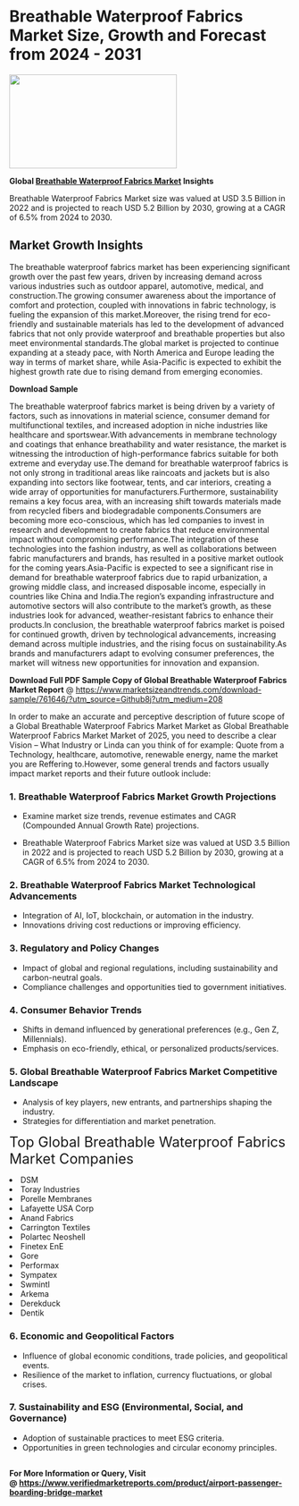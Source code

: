 <H1>Breathable Waterproof Fabrics Market Size, Growth and Forecast from 2024 - 2031</H1><img class="aligncenter size-medium wp-image-584254" src="https://thirdeyenews.in/wp-content/uploads/2024/09/Global-Market-Research-300x168.jpeg" alt="" width="300" height="168" /><p><strong>Global&nbsp;<a href="https://www.marketsizeandtrends.com/download-sample/761646/?utm_source=Github8j?utm_medium=208">Breathable Waterproof Fabrics Market</a> Insights</strong></p><p>Breathable Waterproof Fabrics Market size was valued at USD 3.5 Billion in 2022 and is projected to reach USD 5.2 Billion by 2030, growing at a CAGR of 6.5% from 2024 to 2030.</p><p><h2>Market Growth Insights</h2> <p>The breathable waterproof fabrics market has been experiencing significant growth over the past few years, driven by increasing demand across various industries such as outdoor apparel, automotive, medical, and construction.The growing consumer awareness about the importance of comfort and protection, coupled with innovations in fabric technology, is fueling the expansion of this market.Moreover, the rising trend for eco-friendly and sustainable materials has led to the development of advanced fabrics that not only provide waterproof and breathable properties but also meet environmental standards.The global market is projected to continue expanding at a steady pace, with North America and Europe leading the way in terms of market share, while Asia-Pacific is expected to exhibit the highest growth rate due to rising demand from emerging economies.</p> <p><strong>Download Sample</strong></p> <p>The breathable waterproof fabrics market is being driven by a variety of factors, such as innovations in material science, consumer demand for multifunctional textiles, and increased adoption in niche industries like healthcare and sportswear.With advancements in membrane technology and coatings that enhance breathability and water resistance, the market is witnessing the introduction of high-performance fabrics suitable for both extreme and everyday use.The demand for breathable waterproof fabrics is not only strong in traditional areas like raincoats and jackets but is also expanding into sectors like footwear, tents, and car interiors, creating a wide array of opportunities for manufacturers.Furthermore, sustainability remains a key focus area, with an increasing shift towards materials made from recycled fibers and biodegradable components.Consumers are becoming more eco-conscious, which has led companies to invest in research and development to create fabrics that reduce environmental impact without compromising performance.The integration of these technologies into the fashion industry, as well as collaborations between fabric manufacturers and brands, has resulted in a positive market outlook for the coming years.Asia-Pacific is expected to see a significant rise in demand for breathable waterproof fabrics due to rapid urbanization, a growing middle class, and increased disposable income, especially in countries like China and India.The region’s expanding infrastructure and automotive sectors will also contribute to the market’s growth, as these industries look for advanced, weather-resistant fabrics to enhance their products.In conclusion, the breathable waterproof fabrics market is poised for continued growth, driven by technological advancements, increasing demand across multiple industries, and the rising focus on sustainability.As brands and manufacturers adapt to evolving consumer preferences, the market will witness new opportunities for innovation and expansion.</p> <p><span class=""><strong>Download Full PDF Sample Copy of Global Breathable Waterproof Fabrics Market Report</strong> @ <a href="https://www.marketsizeandtrends.com/download-sample/761646/?utm_source=Github8j?utm_medium=208" target="_blank">https://www.marketsizeandtrends.com/download-sample/761646/?utm_source=Github8j?utm_medium=208</a></span></p><p>In order to make an accurate and perceptive description of future scope of a Global&nbsp;Breathable Waterproof Fabrics Market Market as Global&nbsp;Breathable Waterproof Fabrics Market Market of 2025, you need to describe a clear Vision &ndash; What Industry or Linda can you think of for example: Quote from a Technology, healthcare, automotive, renewable energy, name the market you are Reffering to.However, some general trends and factors usually impact market reports and their future outlook include:</p><h3>1.&nbsp;<strong>Breathable Waterproof Fabrics Market Growth Projections</strong></h3><ul><li>Examine market size trends, revenue estimates and CAGR (Compounded Annual Growth Rate) projections.</li><li><p>Breathable Waterproof Fabrics Market size was valued at USD 3.5 Billion in 2022 and is projected to reach USD 5.2 Billion by 2030, growing at a CAGR of 6.5% from 2024 to 2030.</p></li></ul><h3>2.&nbsp;<strong>Breathable Waterproof Fabrics Market Technological Advancements</strong></h3><ul><li>Integration of AI, IoT, blockchain, or automation in the industry.</li><li>Innovations driving cost reductions or improving efficiency.</li></ul><h3>3.&nbsp;<strong>Regulatory and Policy Changes</strong></h3><ul><li>Impact of global and regional regulations, including sustainability and carbon-neutral goals.</li><li>Compliance challenges and opportunities tied to government initiatives.</li></ul><h3>4.&nbsp;<strong>Consumer Behavior Trends</strong></h3><ul><li>Shifts in demand influenced by generational preferences (e.g., Gen Z, Millennials).</li><li>Emphasis on eco-friendly, ethical, or personalized products/services.</li></ul><h3>5.&nbsp;<strong>Global Breathable Waterproof Fabrics Market Competitive Landscape</strong></h3><ul><li>Analysis of key players, new entrants, and partnerships shaping the industry.</li><li>Strategies for differentiation and market penetration.</li></ul><p data-pm-slice="1 1 []"><span style="color: inherit; font-family: inherit; font-size: 25px;">Top Global Breathable Waterproof Fabrics Market Companies</span></p><div class="" data-test-id=""><p><li>DSM</li><li> Toray Industries</li><li> Porelle Membranes</li><li> Lafayette USA Corp</li><li> Anand Fabrics</li><li> Carrington Textiles</li><li> Polartec Neoshell</li><li> Finetex EnE</li><li> Gore</li><li> Performax</li><li> Sympatex</li><li> Swmintl</li><li> Arkema</li><li> Derekduck</li><li> Dentik</li></p></div><h3>6.&nbsp;<strong>Economic and Geopolitical Factors</strong></h3><ul><li>Influence of global economic conditions, trade policies, and geopolitical events.</li><li>Resilience of the market to inflation, currency fluctuations, or global crises.</li></ul><h3>7.&nbsp;<strong>Sustainability and ESG (Environmental, Social, and Governance)</strong></h3><ul><li>Adoption of sustainable practices to meet ESG criteria.</li><li>Opportunities in green technologies and circular economy principles.</li></ul><h2><strong style="font-size: 14px;">For More Information or Query, Visit @&nbsp;</strong><a style="background-color: #ffffff; font-size: 14px;" href="https://www.marketsizeandtrends.com/report/breathable-waterproof-fabrics-market/" target="_blank">https://www.verifiedmarketreports.com/product/airport-passenger-boarding-bridge-market</a></h2>